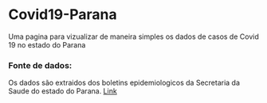 # Covid19-Parana
Uma pagina para vizualizar de maneira simples os dados de casos de Covid 19  no estado do Parana


### Fonte de dados:
Os dados são extraidos dos boletins epidemiologicos da Secretaria da Saude do estado do Parana. [Link](http://www.saude.pr.gov.br/modules/conteudo/conteudo.php?conteudo=3507)
